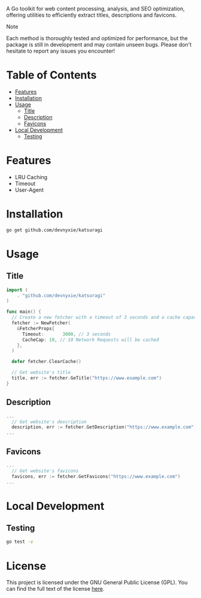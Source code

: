 A Go toolkit for web content processing, analysis, and SEO optimization, offering utilities to efficiently extract titles, descriptions and favicons.

> [!NOTE]
> Each method is thoroughly tested and optimized for performance, but the package is still in development and may contain unseen bugs. Please don't hesitate to report any issues you encounter!

# Table of Contents

<!-- START doctoc generated TOC please keep comment here to allow auto update -->
<!-- DON'T EDIT THIS SECTION, INSTEAD RE-RUN doctoc TO UPDATE -->

- [Features](#features)
- [Installation](#installation)
- [Usage](#usage)
  - [Title](#title)
  - [Description](#description)
  - [Favicons](#favicons)
- [Local Development](#local-development)
  - [Testing](#testing)

<!-- END doctoc generated TOC please keep comment here to allow auto update -->

# Features

- LRU Caching
- Timeout
- User-Agent

# Installation

```bash
go get github.com/devnyxie/katsuragi
```

# Usage

## Title

```go
import (
	. "github.com/devnyxie/katsuragi"
)

func main() {
  // Create a new fetcher with a timeout of 3 seconds and a cache capacity of 10
  fetcher := NewFetcher(
    &FetcherProps{
      Timeout:       3000, // 3 seconds
      CacheCap: 10, // 10 Network Requests will be cached
    },
  )

  defer fetcher.ClearCache()

  // Get website's title
  title, err := fetcher.GeTitle("https://www.example.com")
}
```

## Description

```go
...
  // Get website's description
  description, err := fetcher.GetDescription("https://www.example.com")
...
```

## Favicons

```go
...
  // Get website's favicons
  favicons, err := fetcher.GetFavicons("https://www.example.com")
...
```

# Local Development

## Testing

```bash
go test -v
```

# License

This project is licensed under the GNU General Public License (GPL). You can find the full text of the license [here](https://www.gnu.org/licenses/gpl-3.0.en.html).
